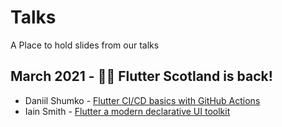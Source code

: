 # Talks
A Place to hold slides from our talks

## March 2021 - 💙🏴󠁧󠁢󠁳󠁣󠁴󠁿󠁧󠁢󠁳󠁣󠁴󠁿 Flutter Scotland is back!

- Daniil Shumko - [Flutter CI/CD basics
with GitHub Actions](Flutter_Scotland_20210311_Daniil_Shumko_Flutter_GitHub_Actions.pdf)
- Iain Smith - [Flutter
 a modern declarative UI toolkit](Flutter_Scotland_20210311_Iain_Smith_Flutter_Declarative_UI.pdf)
